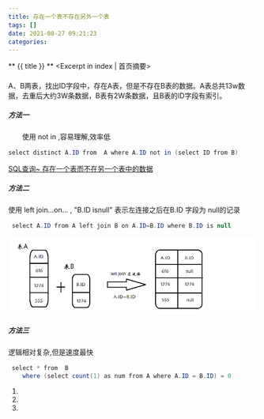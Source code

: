 ```yaml
---
title: 存在一个表不存在另外一个表
tags: []
date: 2021-08-27 09:21:23
categories:
---
```

** {{ title }} ** <Excerpt in index | 首页摘要>


<!-- more -->

#### 
A、B两表，找出ID字段中，存在A表，但是不存在B表的数据。A表总共13w数据，去重后大约3W条数据，B表有2W条数据，且B表的ID字段有索引。

##### 方法一
　　使用 not in ,容易理解,效率低

```java
select distinct A.ID from  A where A.ID not in (select ID from B)
```



[SQL查询~ 存在一个表而不在另一个表中的数据](https://www.cnblogs.com/jameshappy/p/6038706.html)


##### 方法二

使用 left join...on... , "B.ID isnull" 表示左连接之后在B.ID 字段为 null的记录 
     
```java
 select A.ID from A left join B on A.ID=B.ID where B.ID is null
```
![](存在一个表不存在另外一个表/2012050916243279.png)

#####  方法三
逻辑相对复杂,但是速度最快 

```java
 select * from  B 
    where (select count(1) as num from A where A.ID = B.ID) = 0
```





1. 
2. 
3. 
![]()